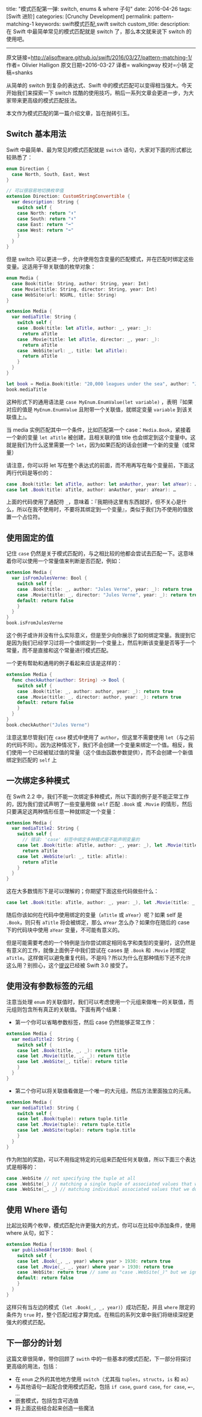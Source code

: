 title: "模式匹配第一弹: switch, enums & where 子句"
date: 2016-04-26
tags: [Swift 进阶]
categories: [Crunchy Development]
permalink: pattern-matching-1
keywords: swift模式匹配,swift switch
custom_title: 
description: 在 Swift 中最简单常见的模式匹配就是 switch 了，那么本文就来说下 switch 的使用吧。

---
原文链接=http://alisoftware.github.io/swift/2016/03/27/pattern-matching-1/
作者= Olivier Halligon
原文日期=2016-03-27
译者= walkingway
校对=小锅
定稿=shanks

<!--此处开始正文-->

从简单的 switch 到复杂的表达式、Swift 中的模式匹配可以变得相当强大。今天开始我们来探索一下 switch 炫酷的使用技巧，稍后一系列文章会更进一步，为大家带来更高级的模式匹配技法。

本文作为模式匹配的第一篇介绍文章，旨在抛砖引玉。

<!--more-->

## Switch 基本用法

Swift 中最简单、最为常见的模式匹配就是 `switch` 语句，大家对下面的形式都比较熟悉了：

```swift
enum Direction {
  case North, South, East, West
}

// 可以很容易地切换枚举值
extension Direction: CustomStringConvertible {
  var description: String {
    switch self {
    case North: return "⬆️"
    case South: return "⬇️"
    case East: return "➡️"
    case West: return "⬅️"
    }
  }
}
```

但是 switch 可以更进一步，允许使用包含变量的匹配模式，并在匹配时绑定这些变量。这适用于带关联值的枚举对象：

```swift
enum Media {
  case Book(title: String, author: String, year: Int)
  case Movie(title: String, director: String, year: Int)
  case WebSite(url: NSURL, title: String)
}

extension Media {
  var mediaTitle: String {
    switch self {
    case .Book(title: let aTitle, author: _, year: _):
      return aTitle
    case .Movie(title: let aTitle, director: _, year: _):
      return aTitle
    case .WebSite(url: _, title: let aTitle):
      return aTitle
    }
  }
}

let book = Media.Book(title: "20,000 leagues under the sea", author: "Jules Verne", year: 1870)
book.mediaTitle
```

这种形式下的通用语法是 `case MyEnum.EnumValue(let variable)` ，表明『如果对应的值是 `MyEnum.EnumValue` 且附带一个关联值，就绑定变量 `variable` 到该关联值上』。

当 media 实例匹配其中一个条件，比如匹配第一个 case：`Media.Book`，紧接着一个新的变量 `let aTitle` 被创建，且相关联的值 title 也会绑定到这个变量中。这就是我们为什么这里需要一个 `let`，因为如果匹配的话会创建一个新的变量（或常量）

请注意，你可以将 let 写在整个表达式的前面，而不用再写在每个变量前，下面这两行代码是等价的：

```swift
case .Book(title: let aTitle, author: let anAuthor, year: let aYear): …
case let .Book(title: aTitle, author: anAuthor, year: aYear): …
```

上面的代码使用了通配符 `_`，意味着：『我期待这里有东西就好，但不关心是什么，所以在我不使用时，不要将其绑定到一个变量』，类似于我们为不使用的值放置一个占位符。

## 使用固定的值

记住 `case` 仍然是关于模式匹配的，与之相比较的他都会尝试去匹配一下。这意味着你可以使用一个常量值来判断是否匹配，例如：

```swift
extension Media {
  var isFromJulesVerne: Bool {
    switch self {
    case .Book(title: _, author: "Jules Verne", year: _): return true
    case .Movie(title: _, director: "Jules Verne", year: _): return true
    default: return false
    }
  }
}
book.isFromJulesVerne
```

这个例子或许并没有什么实际意义，但是至少向你展示了如何绑定常量。我提到它是因为我们已经学习过将一个值绑定到一个变量上，然后判断该变量是否等于一个常量，而不是直接和这个常量进行模式匹配。

一个更有帮助和通用的例子看起来应该是这样的：

```swift
extension Media {
  func checkAuthor(author: String) -> Bool {
    switch self {
    case .Book(title: _, author: author, year: _): return true
    case .Movie(title: _, director: author, year: _): return true
    default: return false
    }
  }
}
book.checkAuthor("Jules Verne")
```

注意这里尽管我们在 `case` 模式中使用了 `author`，但这里不需要使用 `let`（与之前的代码不同）。因为这种情况下，我们不会创建一个变量来绑定一个值。相反，我们使用一个已经被赋过值的常量（这个值由函数参数提供），而不会创建一个新值绑定到匹配的 `self` 上 

## 一次绑定多种模式

在 Swift 2.2 中，我们不能一次绑定多种模式，所以下面的例子是不能正常工作的，因为我们尝试声明了一些变量用做 `self` 匹配 `.Book` 或 `.Movie` 的情形，然后只要满足这两种情形任意一种就绑定一个变量：

```swift
extension Media {
  var mediaTitle2: String {
    switch self {
      // 错误: 'case' 标签中绑定多种模式是不能声明变量的
    case let .Book(title: aTitle, author: _, year: _), let .Movie(title: aTitle, director: _, year: _):
      return aTitle
    case let .WebSite(url: _, title: aTitle):
      return aTitle
    }
  }
}
```

这在大多数情形下是可以理解的；你期望下面这些代码做些什么：

```swift
case let .Book(title: aTitle, author: _, year: _), let .Movie(title: _, director: _, year: aYear)?
```

随后你该如何在代码中使用绑定的变量（`aTitle` 或 `aYear`）呢？如果 self 是 `.Book`，则只有 `aTitle` 将会被绑定，那么 `aYear` 怎么办？如果你在随后的 case 下的代码块中使用 `aYear` 变量，不可能有意义的。

但是可能需要考虑的一个特例是当你尝试绑定相同名字和类型的变量时，这仍然是有意义的工作，就像上面例子中我们尝试在 cases 是 `.Book` 和 `.Movie` 时绑定 `aTitle`。这样做可以避免重复代码，不是吗？所以为什么在那种情形下还不允许这么用？别担心，这个[提议](https://github.com/apple/swift-evolution/blob/master/proposals/0043-declare-variables-in-case-labels-with-multiple-patterns.md)已经被 Swift 3.0 接受了。

## 使用没有参数标签的元组

注意当处理 `enum` 的关联值时，我们可以考虑使用一个元组来做唯一的关联值，而元组则包含所有真正的关联值。下面有两个结果：

+ 第一个你可以省略参数标签，然后 case 仍然能够正常工作：

```swift
extension Media {
  var mediaTitle2: String {
    switch self {
    case let .Book(title, _, _): return title
    case let .Movie(title, _, _): return title
    case let .WebSite(_, title): return title
    }
  }
}
```

+ 第二个你可以将关联值看做是一个唯一的大元组，然后方法里面独立的元素。

```swift
extension Media {
  var mediaTitle3: String {
    switch self {
    case let .Book(tuple): return tuple.title
    case let .Movie(tuple): return tuple.title
    case let .WebSite(tuple): return tuple.title
    }
  }
}
```

作为附加的奖励，可以不用指定特定的元组来匹配任何关联值，所以下面三个表达式是相等的：

```swift
case .WebSite // not specifying the tuple at all
case .WebSite(_) // matching a single tuple of associated values that we don't care about
case .WebSite(_, _) // matching individual associated values that we don't care about either
```

## 使用 Where 语句

比起比较两个枚举，模式匹配允许更强大的方式，你可以在比较中添加条件，使用 where 从句，如下：

```swift
extension Media {
  var publishedAfter1930: Bool {
    switch self {
    case let .Book(_, _, year) where year > 1930: return true
    case let .Movie(_, _, year) where year > 1930: return true
    case .WebSite: return true // same as "case .WebSite(_)" but we ignore the associated tuple value
    default: return false
    }
  }
}
```

这样只有当左边的模式（`let .Book(_, _, year)`）成功匹配，并且 `where` 限定的条件为 `true` 时，整个匹配过程才算完成。在稍后的系列文章中我们将继续深挖更强大的模式匹配。

## 下一部分的计划

这篇文章很简单，带你回顾了 `swith` 中的一些基本的模式匹配，下一部分将探讨更高级的用法，包括：

+ 在 `enum` 之外的其他地方使用 `switch`（尤其指 `tuples`，`structs`，`is` 和 `as`）
+ 与其他语句一起配合使用模式匹配，包括 `if case`, `guard case`, `for case`, `=~`, …
+ 嵌套模式，包括包含可选值
+ 将上面这些结合起来创造一些魔法  